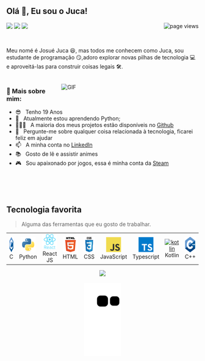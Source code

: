 ## Olá 👋, Eu sou o Juca!

<a  href="https://github.com/josuejuca/"><img align="right" src="https://komarev.com/ghpvc/?username=josuejuca" alt="page views" /></a>
<a href="https://instagram.com/ojosuejuca" target="_blank"><img src="https://img.shields.io/badge/-Instagram-%23E4405F?style=for-the-badge&logo=instagram&logoColor=white" target="_blank"></a>
 	<a href="https://www.discordapp.com/users/732714469439832225" target="_blank"><img src="https://img.shields.io/badge/Discord-7289DA?style=for-the-badge&logo=discord&logoColor=white" target="_blank"></a> 
  <a href = "mailto:josuejuca19@gmail.com"><img src="https://img.shields.io/badge/-Gmail-%23333?style=for-the-badge&logo=gmail&logoColor=white" target="_blank"></a>

<br>


Meu nomé é Josué Juca 😆, mas todos me conhecem como Juca, sou estudante de programação 😏,adoro explorar novas pilhas de tecnologia 💻 e aproveitá-las para construir coisas legais 🛠️.
<br/>
<br/>

<img align="right" alt="GIF" src="https://assets-juca.netlify.app/techstack.gif" width="360px"/>
  
### 🧐 Mais sobre mim:

- 😎 &nbsp; Tenho 19 Anos
- 🌱 &nbsp; Atualmente estou aprendendo Python; 
- 👨🏻‍💻 &nbsp; A maioria dos meus projetos estão disponíveis no [Github](https://github.com/josuejuca?tab=repositories)
- 💬 &nbsp; Pergunte-me sobre qualquer coisa relacionada à tecnologia, ficarei feliz em ajudar
- 📫 &nbsp; A minha conta no [LinkedIn](https://www.linkedin.com/in/josuejuca/)
- 📚 &nbsp; Gosto de lê e assistir animes 
- 🎮 &nbsp; Sou apaixonado por jogos, essa é minha conta da [Steam](https://steamcommunity.com/id/josuejuca)

<br>
<br>
<br>

<h2 align="left">Tecnologia favorita</h2>

> Alguma das ferramentas que eu gosto de trabalhar.
<table align=center>
  <tr>
    <td align="center" width="96">
      <a href="https://www.cprogramming.com/" target="_blank" rel="noreferrer"> <img src="https://raw.githubusercontent.com/devicons/devicon/master/icons/c/c-original.svg" alt="c" width="40" height="40" /> </a>
      <br>C
    </td>
    <td align="center" width="96">
      <a href="https://www.python.org" target="_blank" rel="noreferrer"> <img src="https://raw.githubusercontent.com/devicons/devicon/master/icons/python/python-original.svg" alt="python" width="40" height="40" /> </a>
      <br>Python
    </td>
    <td align="center" width="96">
      <a href="https://reactjs.org/" target="_blank" rel="noreferrer"> <img src="https://raw.githubusercontent.com/devicons/devicon/master/icons/react/react-original-wordmark.svg" alt="react" width="40" height="40" /> </a>
      <br>React JS
    </td>
    <td align="center" width="96">
      <a href="https://www.w3.org/html/" target="_blank" rel="noreferrer"> <img src="https://raw.githubusercontent.com/devicons/devicon/master/icons/html5/html5-original-wordmark.svg" alt="html5" width="40" height="40" /> </a>
      <br>HTML
    </td>
    <td align="center" width="96">
      <a href="https://www.w3schools.com/css/" target="_blank" rel="noreferrer"> <img src="https://raw.githubusercontent.com/devicons/devicon/master/icons/css3/css3-original-wordmark.svg" alt="css3" width="40" height="40" /> </a>
      <br>CSS
    </td>
    <td align="center" width="96">
      <a href="https://developer.mozilla.org/en-US/docs/Web/JavaScript" target="_blank" rel="noreferrer">
        <img src="https://raw.githubusercontent.com/devicons/devicon/master/icons/javascript/javascript-original.svg" alt="javascript" width="40" height="40" />
      </a>
      <br>JavaScript
    </td>
    <td align="center" width="96">
      <a href="https://www.typescriptlang.org/" target="_blank" rel="noreferrer"> <img src="https://raw.githubusercontent.com/devicons/devicon/master/icons/typescript/typescript-original.svg" alt="typescript" width="40" height="40" /> </a>
      <br>Typescript
    </td>
    <td align="center" width="96">
      <a href="https://kotlinlang.org" target="_blank" rel="noreferrer"> <img src="https://www.vectorlogo.zone/logos/kotlinlang/kotlinlang-icon.svg" alt="kotlin" width="40" height="40" /> </a>
      <br>Kotlin
    </td>
    <td align="center" width="96">
      <a href="https://www.w3schools.com/cpp/" target="_blank" rel="noreferrer"> <img src="https://raw.githubusercontent.com/devicons/devicon/master/icons/cplusplus/cplusplus-original.svg" alt="cplusplus" width="40" height="40" /> </a>
      <br>C++
    </td>    
  </tr>  
</table>

<p align=center>
<img src="https://github-profile-trophy.vercel.app/?username=josuejuca&theme=juicyfresh&no-frame=true&row=1&&margin-w=20&no-bg=true"/>
</p>

<div align="center">
   <p>  <img src="https://github.com/josuejuca/josuejuca/blob/output/github-contribution-grid-snake.svg" alt="Snake animation"></p>
</div>
